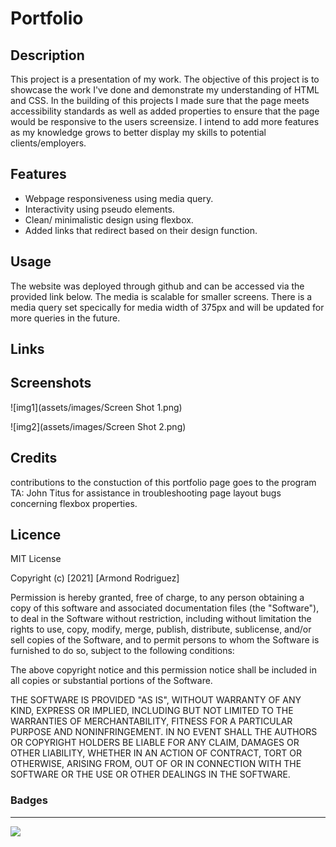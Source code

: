 # Portfolio

## Description

This project is a presentation of my work. The objective of this project is to showcase the work I've done and demonstrate my understanding of HTML and CSS. In the building of this projects I made sure that the page meets accessibility standards as well as added properties to ensure that the page would be responsive to the users screensize. I intend to add more features as my knowledge grows to better display my skills to potential clients/employers.

## Features

- Webpage responsiveness using media query.
- Interactivity using pseudo elements.
- Clean/ minimalistic design using flexbox.
- Added links that redirect based on their design function.

## Usage

The website was deployed through github and can be accessed via the provided link below. The media is scalable for smaller screens. There is a media query set specically for media width of 375px and will be updated for more queries in the future.

## Links


## Screenshots

![img1](assets/images/Screen Shot 1.png)

![img2](assets/images/Screen Shot 2.png)

## Credits 

contributions to the constuction of this portfolio page goes to the program TA: John Titus for assistance in troubleshooting page layout bugs concerning flexbox properties.

## Licence

MIT License

Copyright (c) [2021] [Armond Rodriguez]

Permission is hereby granted, free of charge, to any person obtaining a copy
of this software and associated documentation files (the "Software"), to deal
in the Software without restriction, including without limitation the rights
to use, copy, modify, merge, publish, distribute, sublicense, and/or sell
copies of the Software, and to permit persons to whom the Software is
furnished to do so, subject to the following conditions:

The above copyright notice and this permission notice shall be included in all
copies or substantial portions of the Software.

THE SOFTWARE IS PROVIDED "AS IS", WITHOUT WARRANTY OF ANY KIND, EXPRESS OR
IMPLIED, INCLUDING BUT NOT LIMITED TO THE WARRANTIES OF MERCHANTABILITY,
FITNESS FOR A PARTICULAR PURPOSE AND NONINFRINGEMENT. IN NO EVENT SHALL THE
AUTHORS OR COPYRIGHT HOLDERS BE LIABLE FOR ANY CLAIM, DAMAGES OR OTHER
LIABILITY, WHETHER IN AN ACTION OF CONTRACT, TORT OR OTHERWISE, ARISING FROM,
OUT OF OR IN CONNECTION WITH THE SOFTWARE OR THE USE OR OTHER DEALINGS IN THE
SOFTWARE.

### Badges

____

![](https://img.shields.io/badge/license-MIT-green)
